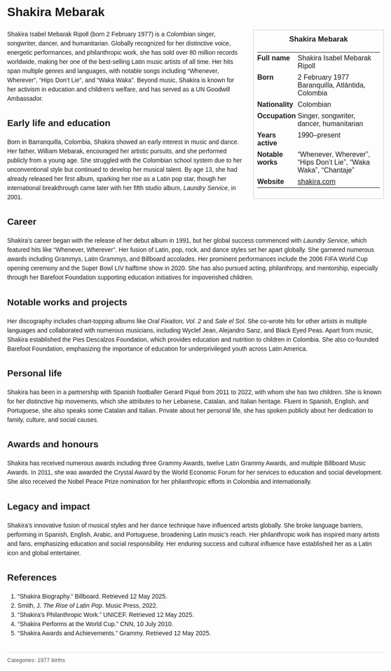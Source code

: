 <!DOCTYPE html>
<html>
<head>
  <title>Shakira Mebarak – Profile</title>
  <style>
    body { font-family: Arial, sans-serif; margin: 2rem auto; max-width: 960px; line-height: 1.5; }
    aside.infobox { float: right; width: 280px; margin: 0 0 1rem 1.5rem; border: 1px solid #ccc; padding: 0.5rem; font-size: 0.9rem; }
    aside.infobox h3 { text-align: center; margin-top: 0; }
    aside.infobox table { width: 100%; border-collapse: collapse; }
    aside.infobox td { padding: 0.25rem 0; vertical-align: top; }
    h1 { margin-top: 0; }
    footer.categories { font-size: 0.8rem; color: #555; border-top: 1px solid #ddd; padding-top: 0.5rem; margin-top: 2rem; }
  </style>
</head>
<body>
  <h1>Shakira Mebarak</h1>
  <aside class="infobox">
    <h3>Shakira Mebarak</h3>
    <table>
      <tr><td><strong>Full name</strong></td><td>Shakira Isabel Mebarak Ripoll</td></tr>
      <tr><td><strong>Born</strong></td><td>2 February 1977<br>Baranquilla, Atlántida, Colombia</td></tr>
      <tr><td><strong>Nationality</strong></td><td>Colombian</td></tr>
      <tr><td><strong>Occupation</strong></td><td>Singer, songwriter, dancer, humanitarian</td></tr>
      <tr><td><strong>Years active</strong></td><td>1990–present</td></tr>
      <tr><td><strong>Notable works</strong></td><td>“Whenever, Wherever”, “Hips Don’t Lie”, “Waka Waka”, “Chantaje”</td></tr>
      <tr><td><strong>Website</strong></td><td><a href="https://www.shakira.com">shakira.com</a></td></tr>
    </table>
  </aside>
  <p>Shakira Isabel Mebarak Ripoll (born 2 February 1977) is a Colombian singer, songwriter, dancer, and humanitarian. Globally recognized for her distinctive voice, energetic performances, and philanthropic work, she has sold over 80 million records worldwide, making her one of the best-selling Latin music artists of all time. Her hits span multiple genres and languages, with notable songs including “Whenever, Wherever”, “Hips Don’t Lie”, and “Waka Waka”. Beyond music, Shakira is known for her activism in education and children’s welfare, and has served as a UN Goodwill Ambassador.</p>
  
  <h2>Early life and education</h2>
  <p>Born in Barranquilla, Colombia, Shakira showed an early interest in music and dance. Her father, William Mebarak, encouraged her artistic pursuits, and she performed publicly from a young age. She struggled with the Colombian school system due to her unconventional style but continued to develop her musical talent. By age 13, she had already released her first album, sparking her rise as a Latin pop star, though her international breakthrough came later with her fifth studio album, <i>Laundry Service</i>, in 2001.</p>
  
  <h2>Career</h2>
  <p>Shakira’s career began with the release of her debut album in 1991, but her global success commenced with <i>Laundry Service</i>, which featured hits like “Whenever, Wherever”. Her fusion of Latin, pop, rock, and dance styles set her apart globally. She garnered numerous awards including Grammys, Latin Grammys, and Billboard accolades. Her prominent performances include the 2006 FIFA World Cup opening ceremony and the Super Bowl LIV halftime show in 2020. She has also pursued acting, philanthropy, and mentorship, especially through her Barefoot Foundation supporting education initiatives for impoverished children.</p>
  
  <h2>Notable works and projects</h2>
  <p>Her discography includes chart-topping albums like <i>Oral Fixation, Vol. 2</i> and <i>Sale el Sol</i>. She co-wrote hits for other artists in multiple languages and collaborated with numerous musicians, including Wyclef Jean, Alejandro Sanz, and Black Eyed Peas. Apart from music, Shakira established the Pies Descalzos Foundation, which provides education and nutrition to children in Colombia. She also co-founded Barefoot Foundation, emphasizing the importance of education for underprivileged youth across Latin America.</p>
  
  <h2>Personal life</h2>
  <p>Shakira has been in a partnership with Spanish footballer Gerard Piqué from 2011 to 2022, with whom she has two children. She is known for her distinctive hip movements, which she attributes to her Lebanese, Catalan, and Italian heritage. Fluent in Spanish, English, and Portuguese, she also speaks some Catalan and Italian. Private about her personal life, she has spoken publicly about her dedication to family, culture, and social causes.</p>
  
  <h2>Awards and honours</h2>
  <p>Shakira has received numerous awards including three Grammy Awards, twelve Latin Grammy Awards, and multiple Billboard Music Awards. In 2011, she was awarded the Crystal Award by the World Economic Forum for her services to education and social development. She also received the Nobel Peace Prize nomination for her philanthropic efforts in Colombia and internationally.</p>
  
  <h2>Legacy and impact</h2>
  <p>Shakira’s innovative fusion of musical styles and her dance technique have influenced artists globally. She broke language barriers, performing in Spanish, English, Arabic, and Portuguese, broadening Latin music’s reach. Her philanthropic work has inspired many artists and fans, emphasizing education and social responsibility. Her enduring success and cultural influence have established her as a Latin icon and global entertainer.</p>
  
  <h2>References</h2>
  <ol>
    <li>“Shakira Biography.” Billboard. Retrieved 12 May 2025.</li>
    <li>Smith, J. <i>The Rise of Latin Pop</i>. Music Press, 2022.</li>
    <li>“Shakira’s Philanthropic Work.” UNICEF. Retrieved 12 May 2025.</li>
    <li>“Shakira Performs at the World Cup.” CNN, 10 July 2010.</li>
    <li>“Shakira Awards and Achievements.” Grammy. Retrieved 12 May 2025.</li>
  </ol>
  
  <footer class="categories">Categories: 1977 births